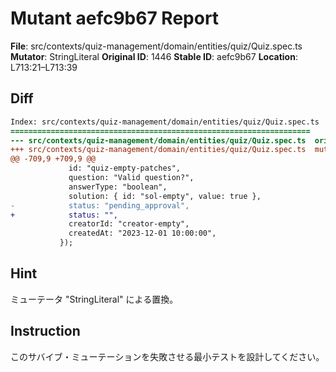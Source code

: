 # Mutant aefc9b67 Report

**File**: src/contexts/quiz-management/domain/entities/quiz/Quiz.spec.ts
**Mutator**: StringLiteral
**Original ID**: 1446
**Stable ID**: aefc9b67
**Location**: L713:21–L713:39

## Diff

```diff
Index: src/contexts/quiz-management/domain/entities/quiz/Quiz.spec.ts
===================================================================
--- src/contexts/quiz-management/domain/entities/quiz/Quiz.spec.ts	original
+++ src/contexts/quiz-management/domain/entities/quiz/Quiz.spec.ts	mutated #1446
@@ -709,9 +709,9 @@
             id: "quiz-empty-patches",
             question: "Valid question?",
             answerType: "boolean",
             solution: { id: "sol-empty", value: true },
-            status: "pending_approval",
+            status: "",
             creatorId: "creator-empty",
             createdAt: "2023-12-01 10:00:00",
           });
```

## Hint

ミューテータ "StringLiteral" による置換。

## Instruction

このサバイブ・ミューテーションを失敗させる最小テストを設計してください。
